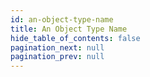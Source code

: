 ```yaml
---
id: an-object-type-name
title: An Object Type Name
hide_table_of_contents: false
pagination_next: null
pagination_prev: null
---
```

